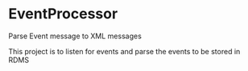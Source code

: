 # EventProcessor
Parse Event message to XML messages

This project is to listen for events and parse the events to be stored in RDMS
